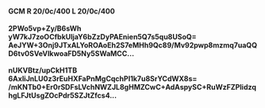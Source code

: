 #### GCM R 20/0c/400 L 20/0c/400
**2PWo5vp+Zy/B6sWh**<br/>**yW7kJ7zoOCfbkUljaY6bZzDyPAEnien5Q7s5qu8USoQ=**<br/>**AeJYW+3Onj9JTxALYoROAoEh2S7eMHh9Qc89/Mv92pwp8mzmq7uaQQD6tv0SVeVIkwoaFD5Ny5SWaMCC...**<br/><br/>
**nUKVBtz/upCkH1TB**<br/>**6AxIiJnLU0z3rEuHXFaPnMgCqchPl1k7u8SrYCdWX8s=**<br/>**/mKNTb0+Er0rSDFsLVchNWZJL8gHMZCwC+AdAspySC+RuWzFZPlidzqhgLFJtUsgZOcPdr5SZJtZfcs4...**